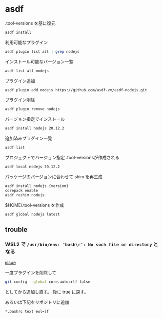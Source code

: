 # asdf

.tool-versions を基に復元

```sh
asdf install
```

利用可能なプラグイン

```sh
asdf plugin list all | grep nodejs
```

インストール可能なバージョン一覧

```sh
asdf list all nodejs
```

プラグイン追加

```sh
asdf plugin add nodejs https://github.com/asdf-vm/asdf-nodejs.git
```

プラグイン削除

```sh
asdf plugin remove nodejs
```

バージョン指定でインストール

```sh
asdf install nodejs 20.12.2
```

追加済みプラグイン一覧

```sh
asdf list
```

プロジェクトでバージョン指定
.tool-versionsが作成される

```sh
asdf local nodejs 20.12.2
```

パッケージのバージョンに合わせて shim を再生成

```sh
asdf install nodejs {version}
corepack enable
asdf reshim nodejs
```

$HOME/.tool-versions を作成

```sh
asdf global nodejs latest
```

## trouble

### WSL2 で `/usr/bin/env: ‘bash\r’: No such file or directory` となる

[issue](https://github.com/asdf-vm/asdf/issues/1187)

一度プラグインを削除して

```sh
git config --global core.autocrlf false
```

としてから追加し直す。
後に true に戻す。

あるいは下記をリポジトリに追加

```sh
*.bashrc text eol=lf
```

